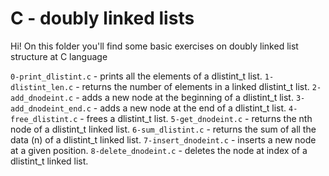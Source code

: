 # C - doubly linked lists

Hi! On this folder you'll find some basic exercises on doubly linked list structure at C language

`0-print_dlistint.c` - prints all the elements of a dlistint_t list.
`1-dlistint_len.c` - returns the number of elements in a linked dlistint_t list.
`2-add_dnodeint.c` - adds a new node at the beginning of a dlistint_t list.
`3-add_dnodeint_end.c` - adds a new node at the end of a dlistint_t list.
`4-free_dlistint.c` - frees a dlistint_t list.
`5-get_dnodeint.c` - returns the nth node of a dlistint_t linked list.
`6-sum_dlistint.c` - returns the sum of all the data (n) of a dlistint_t linked list.
`7-insert_dnodeint.c` - inserts a new node at a given position.
`8-delete_dnodeint.c` - deletes the node at index of a dlistint_t linked list.
